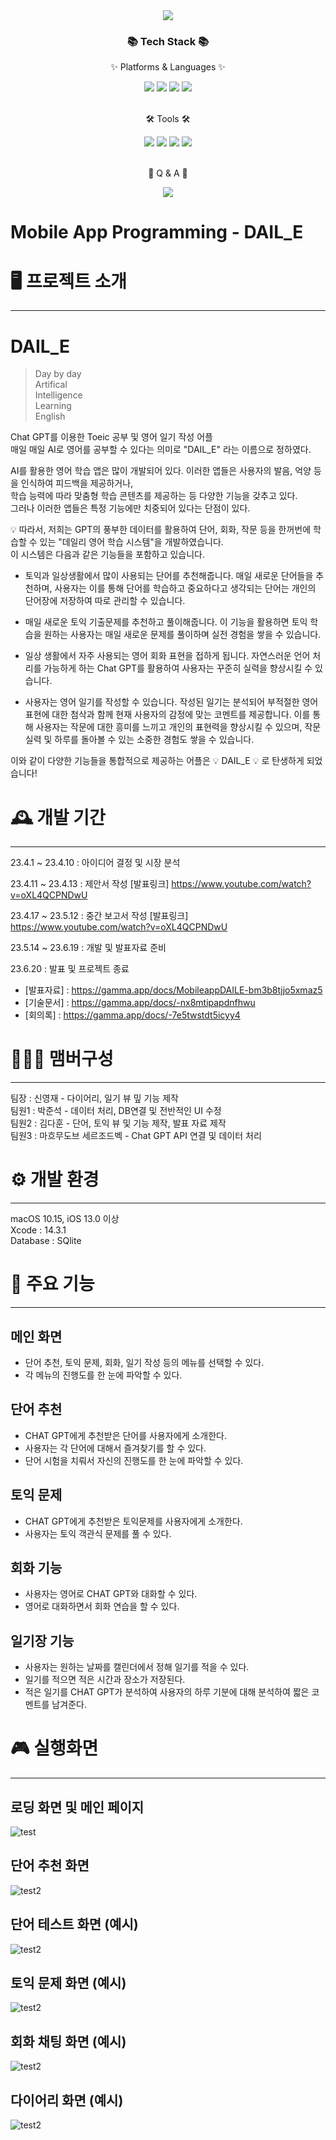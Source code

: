 <div align=center>
	<img src="https://capsule-render.vercel.app/api?type=waving&text=DAIL_E&color=auto&fontColor=ffffff&fontAlign=20" />	
</div>
<div align=center>
	<h3>📚 Tech Stack 📚</h3>
	<p>✨ Platforms & Languages ✨</p>
</div>
<div align="center">
	<img src="https://img.shields.io/badge/SQLite-003B57?style=flat&logo=Sqlite&logoColor=white"/>
	<img src="https://img.shields.io/badge/Swift-F05138?style=flat&logo=Swift&logoColor=white"/>
	<img src="https://img.shields.io/badge/SwiftUI-F05138?style=flat&logo=Swift&logoColor=white"/>
	<img src="https://img.shields.io/badge/IOS-5A29E4?style=flat&logo=apple&logoColor=white"/>
	
	
	
</div>
<br>
<div align=center>
	<p>🛠 Tools 🛠</p>
</div>
<div align=center>
	<img src="https://img.shields.io/badge/Xcode-147EFB?style=flat&logo=Xcode&logoColor=white" />
	<img src="https://img.shields.io/badge/GitHub-181717?style=flat&logo=GitHub&logoColor=white" />
	<img src="https://img.shields.io/badge/git-F05032??style=flat&logo=git&logoColor=white">
	<img src="https://img.shields.io/badge/MACBOOK-0A222E?style=flat&logo=macos&logoColor=white" />
	
	
</div>
<br>
<div align=center>
	<p>🎨 Q & A 🎨</p>
</div>
<div align=center>
	<a href="mailto:ekgns1106@naver.com">
		<img src="https://img.shields.io/badge/Mail-30B980?style=flat&logo=Gmail&logoColor=white" />
	</a>
	<br>
</div>

# Mobile App Programming - DAIL_E
# 🖥️ 프로젝트 소개
* * *

# DAIL_E    
>Day by day   
>Artifical   
>Intelligence   
>Learning   
>English   

Chat GPT를 이용한 Toeic 공부 및 영어 일기 작성 어플    
매일 매일 AI로 영어를 공부할 수 있다는 의미로 "DAIL_E" 라는 이름으로 정하였다.  

AI를 활용한 영어 학습 앱은 많이 개발되어 있다. 이러한 앱들은 사용자의 발음, 억양 등을 인식하여 피드백을 제공하거나,     
학습 능력에 따라 맞춤형 학습 콘텐츠를 제공하는 등 다양한 기능을 갖추고 있다.     
그러나 이러한 앱들은 특정 기능에만 치중되어 있다는 단점이 있다.    


💡 따라서, 저희는 GPT의 풍부한 데이터를 활용하여 단어, 회화, 작문 등을 한꺼번에 학습할 수 있는 "데일리 영어 학습 시스템"을 개발하였습니다.    
이 시스템은 다음과 같은 기능들을 포함하고 있습니다.

* 토익과 일상생활에서 많이 사용되는 단어를 추천해줍니다. 매일 새로운 단어들을 추천하며, 사용자는 이를 통해 단어를 학습하고 중요하다고 생각되는 단어는 개인의 단어장에 저장하여 따로 관리할 수 있습니다.    

* 매일 새로운 토익 기출문제를 추천하고 풀이해줍니다. 이 기능을 활용하면 토익 학습을 원하는 사용자는 매일 새로운 문제를 풀이하며 실전 경험을 쌓을 수 있습니다.    

* 일상 생활에서 자주 사용되는 영어 회화 표현을 접하게 됩니다. 자연스러운 언어 처리를 가능하게 하는 Chat GPT를 활용하여 사용자는 꾸준히 실력을 향상시킬 수 있습니다.    

* 사용자는 영어 일기를 작성할 수 있습니다. 작성된 일기는 분석되어 부적절한 영어 표현에 대한 첨삭과 함께 현재 사용자의 감정에 맞는 코멘트를 제공합니다. 이를 통해 사용자는 작문에 대한 흥미를 느끼고 개인의 표현력을 향상시킬 수 있으며, 작문 실력 및 하루를 돌아볼 수 있는 소중한 경험도 쌓을 수 있습니다.   

이와 같이 다양한 기능들을 통합적으로 제공하는 어플은 💡 DAIL_E 💡 로 탄생하게 되었습니다!







    
# 🕰️  개발 기간
* * *

23.4.1  ~ 23.4.10 : 아이디어 결정 및 시장 분석  
    
23.4.11 ~ 23.4.13 : 제안서 작성      [발표링크] https://www.youtube.com/watch?v=oXL4QCPNDwU    
    
23.4.17 ~ 23.5.12 : 중간 보고서 작성  [발표링크] https://www.youtube.com/watch?v=oXL4QCPNDwU    
    
23.5.14 ~ 23.6.19 : 개발 및 발표자료 준비
    
23.6.20 : 발표 및 프로젝트 종료

* [발표자료] : https://gamma.app/docs/MobileappDAILE-bm3b8tjjo5xmaz5     
* [기술문서] : https://gamma.app/docs/-nx8mtipapdnfhwu     
* [회의록] : https://gamma.app/docs/-7e5twstdt5icyy4     



# 🧑‍🤝‍🧑  맴버구성
* * *   
팀장  : 신영재 - 다이어리, 일기 뷰 밒 기능 제작    
팀원1 : 박준석 - 데이터 처리, DB연결 및 전반적인 UI 수정    
팀원2 : 김다훈 - 단어, 토익 뷰 및 기능 제작, 발표 자료 제작    
팀원3 : 마흐무도브 세르조드벡 - Chat GPT API 연결 및 데이터 처리    




# ⚙️  개발 환경
* * *
macOS 10.15, iOS 13.0 이상   
Xcode : 14.3.1   
Database : SQlite   


# 📌  주요 기능
* * *
## 메인 화면
* 단어 추천, 토익 문제, 회화, 일기 작성 등의 메뉴를 선택할 수 있다.    
* 각 메뉴의 진행도를 한 눈에 파악할 수 있다.    

## 단어 추천
* CHAT GPT에게 추천받은 단어를 사용자에게 소개한다.    
* 사용자는 각 단어에 대해서 즐겨찾기를 할 수 있다.    
* 단어 시험을 치뤄서 자신의 진행도를 한 눈에 파악할 수 있다.    

## 토익 문제
* CHAT GPT에게 추천받은 토익문제를 사용자에게 소개한다.      
* 사용자는 토익 객관식 문제를 풀 수 있다.    

## 회화 기능
* 사용자는 영어로 CHAT GPT와 대화할 수 있다.    
* 영어로 대화하면서 회화 연습을 할 수 있다.     

## 일기장 기능
* 사용자는 원하는 날짜를 캘린더에서 정해 일기를 적을 수 있다.     
* 일기를 적으면 적은 시간과 장소가 저장된다.     
* 적은 일기를 CHAT GPT가 분석하여 사용자의 하루 기분에 대해 분석하여 짧은 코멘트를 남겨준다.     
    
# 🎮 실행화면
* * *
## 로딩 화면 및 메인 페이지
![test](https://github.com/sher95/toeic_ai/assets/29055106/5d7db739-cdb5-4bb4-a976-a5a1f30387c6)    

## 단어 추천 화면
![test2](https://github.com/sher95/toeic_ai/assets/29055106/9c51c3a7-3f48-4972-a704-bfa691718a8f)

## 단어 테스트 화면 (예시)
![test2](https://github.com/sher95/toeic_ai/assets/29055106/9c51c3a7-3f48-4972-a704-bfa691718a8f)

## 토익 문제 화면 (예시)
![test2](https://github.com/sher95/toeic_ai/assets/29055106/9c51c3a7-3f48-4972-a704-bfa691718a8f)

## 회화 채팅 화면 (예시)
![test2](https://github.com/sher95/toeic_ai/assets/29055106/ae0a511d-25fe-42d0-9518-1fcf96873d58)

## 다이어리 화면 (예시)
![test2](https://github.com/sher95/toeic_ai/assets/29055106/ae0a511d-25fe-42d0-9518-1fcf96873d58)

